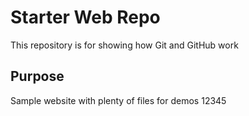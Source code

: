 # Starter Web Repo

This repository is for showing how Git and GitHub work

## Purpose

Sample website with plenty of files for demos 12345